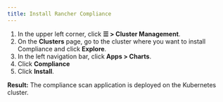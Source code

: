 ```yaml
---
title: Install Rancher Compliance
---
```


<head>
  <link rel="canonical" href="https://ranchermanager.docs.rancher.com/how-to-guides/advanced-user-guides/compliance-scan-guides/install-rancher-compliance"/>
</head>

1. In the upper left corner, click **☰ > Cluster Management**.
1. On the **Clusters** page, go to the cluster where you want to install Compliance and click **Explore**.
1. In the left navigation bar, click **Apps > Charts**.
1. Click **Compliance**
1. Click **Install**.

**Result:** The compliance scan application is deployed on the Kubernetes cluster.
